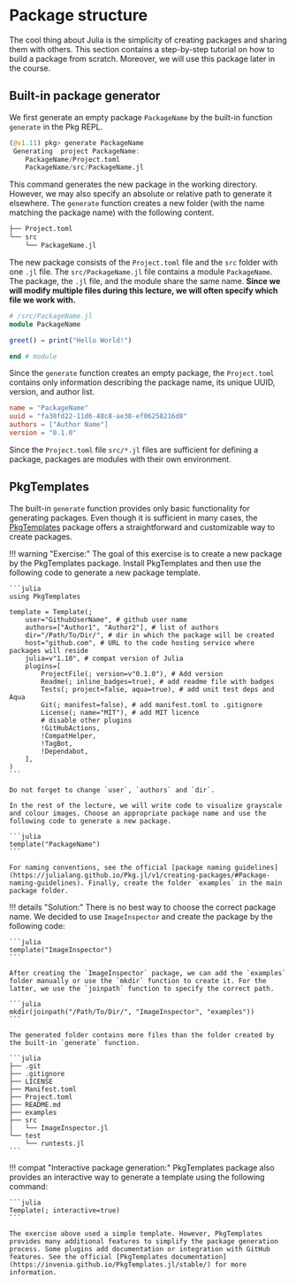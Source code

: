 # Package structure

The cool thing about Julia is the simplicity of creating packages and sharing them with others. This section contains a step-by-step tutorial on how to build a package from scratch. Moreover, we will use this package later in the course.

## Built-in package generator

We first generate an empty package `PackageName` by the built-in function `generate` in the Pkg REPL.

```julia
(@v1.11) pkg> generate PackageName
 Generating  project PackageName:
    PackageName/Project.toml
    PackageName/src/PackageName.jl
```

This command generates the new package in the working directory. However, we may also specify an absolute or relative path to generate it elsewhere. The `generate` function creates a new folder (with the name matching the package name) with the following content.

```julia
├── Project.toml
└── src
    └── PackageName.jl
```

The new package consists of the `Project.toml` file and the `src` folder with one `.jl` file. The `src/PackageName.jl` file contains a module `PackageName`. The package, the `.jl` file, and the module share the same name. **Since we will modify multiple files during this lecture, we will often specify which file we work with.**

```julia
# /src/PackageName.jl
module PackageName

greet() = print("Hello World!")

end # module
```

Since the `generate` function creates an empty package, the `Project.toml` contains only information describing the package name, its unique UUID, version, and author list.

```toml
name = "PackageName"
uuid = "fa38fd22-11d6-48c8-ae38-ef06258216d8"
authors = ["Author Name"]
version = "0.1.0"
```

Since the `Project.toml` file `src/*.jl` files are sufficient for defining a package, packages are modules with their own environment.

## PkgTemplates

The built-in `generate` function provides only basic functionality for generating packages. Even though it is sufficient in many cases, the [PkgTemplates](https://github.com/invenia/PkgTemplates.jl) package offers a straightforward and customizable way to create packages.

!!! warning "Exercise:"
    The goal of this exercise is to create a new package by the PkgTemplates package. Install PkgTemplates and then use the following code to generate a new package template.

    ```julia
    using PkgTemplates

    template = Template(;
        user="GithubUserName", # github user name
        authors=["Author1", "Author2"], # list of authors
        dir="/Path/To/Dir/", # dir in which the package will be created
        host="github.com", # URL to the code hosting service where packages will reside
        julia=v"1.10", # compat version of Julia
        plugins=[
            ProjectFile(; version=v"0.1.0"), # Add version
            Readme(; inline_badges=true), # add readme file with badges
            Tests(; project=false, aqua=true), # add unit test deps and Aqua
            Git(; manifest=false), # add manifest.toml to .gitignore
            License(; name="MIT"), # add MIT licence
            # disable other plugins
            !GitHubActions,
            !CompatHelper,
            !TagBot,
            !Dependabot,
        ],
    )
    ```

    Do not forget to change `user`, `authors` and `dir`.

    In the rest of the lecture, we will write code to visualize grayscale and colour images. Choose an appropriate package name and use the following code to generate a new package.

    ```julia
    template("PackageName")
    ```

    For naming conventions, see the official [package naming guidelines](https://julialang.github.io/Pkg.jl/v1/creating-packages/#Package-naming-guidelines). Finally, create the folder `examples` in the main package folder.

!!! details "Solution:"
    There is no best way to choose the correct package name. We decided to use `ImageInspector` and create the package by the following code:

    ```julia
    template("ImageInspector")
    ```

    After creating the `ImageInspector` package, we can add the `examples` folder manually or use the `mkdir` function to create it. For the latter, we use the `joinpath` function to specify the correct path.

    ```julia
    mkdir(joinpath("/Path/To/Dir/", "ImageInspector", "examples"))
    ```

    The generated folder contains more files than the folder created by the built-in `generate` function.

    ```julia
    ├── .git
    ├── .gitignore
    ├── LICENSE
    ├── Manifest.toml
    ├── Project.toml
    ├── README.md
    ├── examples
    ├── src
    │   └── ImageInspector.jl
    └── test
        └── runtests.jl
    ```

!!! compat "Interactive package generation:"
    PkgTemplates package also provides an interactive way to generate a template using the following command:

    ```julia
    Template(; interactive=true)
    ```

    The exercise above used a simple template. However, PkgTemplates provides many additional features to simplify the package generation process. Some plugins add documentation or integration with GitHub features. See the official [PkgTemplates documentation](https://invenia.github.io/PkgTemplates.jl/stable/) for more information.